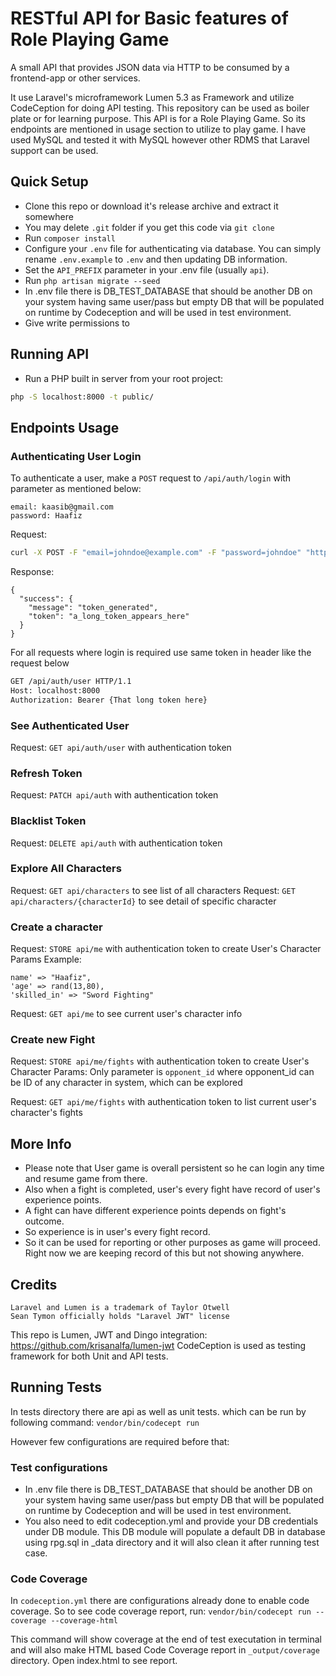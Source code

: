 # RESTful API for Basic features of Role Playing Game

A small API that provides JSON data via HTTP to be consumed by a frontend-app or other services.

It use Laravel's microframework Lumen 5.3 as Framework and utilize CodeCeption for doing API testing.
This repository can be used as boiler plate or for learning purpose. This API is for a Role Playing Game. So its endpoints are mentioned in usage section to utilize to play game.
I have used MySQL and tested it with MySQL however other RDMS that Laravel support can be used.


## Quick Setup

- Clone this repo or download it's release archive and extract it somewhere
- You may delete `.git` folder if you get this code via `git clone`
- Run `composer install`
- Configure your `.env` file for authenticating via database. You can simply rename `.env.example` to `.env` and then updating DB information.
- Set the `API_PREFIX` parameter in your .env file (usually `api`).
- Run `php artisan migrate --seed`
- In .env file there is DB_TEST_DATABASE that should be another DB on your system having same user/pass but empty DB that will be populated on runtime by Codeception and will be used in test environment.
- Give write permissions to 


## Running API

- Run a PHP built in server from your root project:

```sh
php -S localhost:8000 -t public/
```


## Endpoints Usage

### Authenticating User Login
To authenticate a user, make a `POST` request to `/api/auth/login` with parameter as mentioned below:

```
email: kaasib@gmail.com
password: Haafiz
```

Request:

```sh
curl -X POST -F "email=johndoe@example.com" -F "password=johndoe" "http://localhost:8000/api/auth/login"
```

Response:

```
{
  "success": {
    "message": "token_generated",
    "token": "a_long_token_appears_here"
  }
}
```
For all requests where login is required use same token in header like the request below

```sh
GET /api/auth/user HTTP/1.1
Host: localhost:8000
Authorization: Bearer {That long token here}
```

### See Authenticated User

Request: `GET api/auth/user`  with authentication token

### Refresh Token

Request: `PATCH api/auth`  with authentication token

### Blacklist Token

Request: `DELETE api/auth`  with authentication token

### Explore All Characters
Request: `GET api/characters`  to see list of all characters
Request: `GET api/characters/{characterId}`  to see detail of specific character

### Create a character
Request: `STORE api/me`  with authentication token  to create User's Character
Params Example: 
```
name' => "Haafiz",
'age' => rand(13,80),
'skilled_in' => "Sword Fighting"
```


Request: `GET api/me`  to see current user's character info

### Create new Fight
Request: `STORE api/me/fights`  with authentication token  to create User's Character
Params: Only parameter is `opponent_id` where opponent_id can be ID of any character in system, which can be explored


Request: `GET api/me/fights`  with authentication token to list current user's character's fights

## More Info
- Please note that User game is overall persistent so he can login any time and resume game from there.
- Also when a fight is completed, user's every fight have record of user's experience points. 
- A fight can have different experience points depends on fight's outcome.
- So experience is in user's every fight record.
- So it can be used for reporting or other purposes as game will proceed. Right now we are keeping record of this but not showing anywhere.

## Credits

```
Laravel and Lumen is a trademark of Taylor Otwell
Sean Tymon officially holds "Laravel JWT" license
```
This repo is Lumen, JWT and Dingo integration: https://github.com/krisanalfa/lumen-jwt 
CodeCeption is used as testing framework for both Unit and API tests.


## Running Tests
In tests directory there are api as well as unit tests.  which can be run by following command:
`vendor/bin/codecept run`

However few configurations are required before that: 
### Test configurations

- In .env file there is DB_TEST_DATABASE that should be another DB on your system having same user/pass but empty DB that will be populated on runtime by Codeception and will be used in test environment. 
- You also need to edit codeception.yml and provide your DB credentials under DB module. 
This DB module will populate a default DB in database using rpg.sql in _data directory and it will also clean it after running test case. 

### Code Coverage
In `codeception.yml` there are configurations already done to enable code coverage. So to see code coverage report, run:
`vendor/bin/codecept run --coverage --coverage-html`

This command will show coverage at the end of test executation in terminal and will also make HTML based Code Coverage report in 
`_output/coverage` directory. Open index.html to see report.